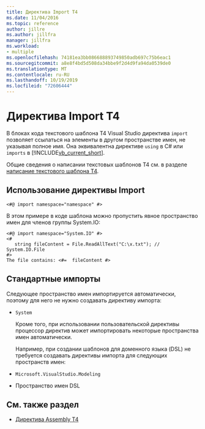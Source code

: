 ```yaml
---
title: Директива Import T4
ms.date: 11/04/2016
ms.topic: reference
author: jillre
ms.author: jillfra
manager: jillfra
ms.workload:
- multiple
ms.openlocfilehash: 74181ea3bb086688893749850adb697c75b6eac1
ms.sourcegitcommit: a8e8f4bd5d508da34bbe9f2d4d9fa94da0539de0
ms.translationtype: MT
ms.contentlocale: ru-RU
ms.lasthandoff: 10/19/2019
ms.locfileid: "72606444"
---
```

# <a name="t4-import-directive"></a>Директива Import T4

В блоках кода текстового шаблона T4 Visual Studio директива `import` позволяет ссылаться на элементы в другом пространстве имен, не указывая полное имя. Она эквивалентна директиве `using` в C# или `imports` в [!INCLUDE[vb_current_short](../debugger/includes/vb_current_short_md.md)].

Общие сведения о написании текстовых шаблонов T4 см. в разделе [написание текстового шаблона T4](../modeling/writing-a-t4-text-template.md).

## <a name="using-the-import-directive"></a>Использование директивы Import

```
<#@ import namespace="namespace" #>
```

 В этом примере в коде шаблона можно пропустить явное пространство имен для членов группы System.IO:

```
<#@ import namespace="System.IO" #>
<#
   string fileContent = File.ReadAllText("C:\x.txt"); // System.IO.File
#>
The file contains: <#=  fileContent #>
```

## <a name="standard-imports"></a>Стандартные импорты
 Следующее пространство имен импортируется автоматически, поэтому для него не нужно создавать директиву импорта:

- `System`

  Кроме того, при использовании пользовательской директивы процессор директив может импортировать некоторые пространства имен автоматически.

  Например, при создании шаблонов для доменного языка (DSL) не требуется создавать директивы импорта для следующих пространств имен:

- `Microsoft.VisualStudio.Modeling`

- Пространство имен DSL

## <a name="see-also"></a>См. также раздел

- [Директива Assembly T4](../modeling/t4-assembly-directive.md)